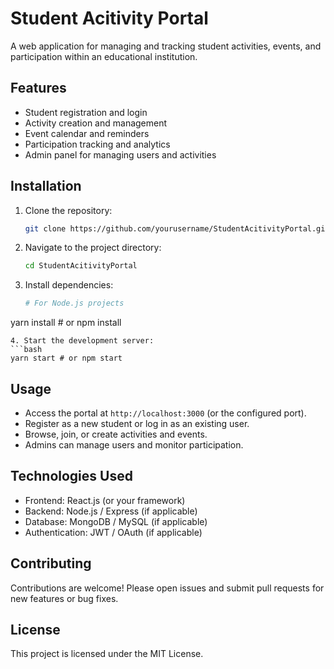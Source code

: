 # Student Acitivity Portal

A web application for managing and tracking student activities, events, and participation within an educational institution.

## Features
- Student registration and login
- Activity creation and management
- Event calendar and reminders
- Participation tracking and analytics
- Admin panel for managing users and activities

## Installation
1. Clone the repository:
   ```bash
   git clone https://github.com/yourusername/StudentAcitivityPortal.git
   ```
2. Navigate to the project directory:
   ```bash
   cd StudentAcitivityPortal
   ```
3. Install dependencies:
   ```bash
   # For Node.js projects
yarn install # or npm install
   ```
4. Start the development server:
   ```bash
   yarn start # or npm start
   ```

## Usage
- Access the portal at `http://localhost:3000` (or the configured port).
- Register as a new student or log in as an existing user.
- Browse, join, or create activities and events.
- Admins can manage users and monitor participation.

## Technologies Used
- Frontend: React.js (or your framework)
- Backend: Node.js / Express (if applicable)
- Database: MongoDB / MySQL (if applicable)
- Authentication: JWT / OAuth (if applicable)

## Contributing
Contributions are welcome! Please open issues and submit pull requests for new features or bug fixes.

## License
This project is licensed under the MIT License.
